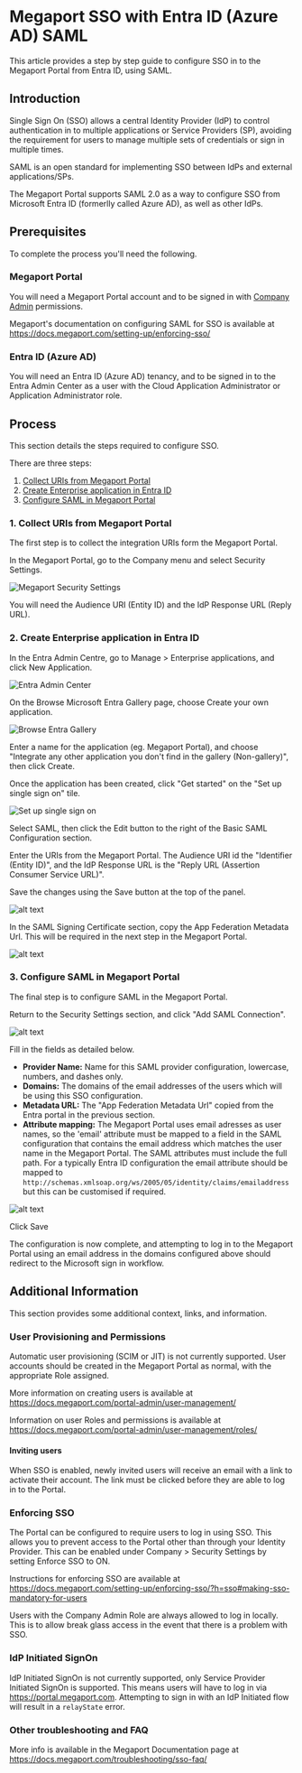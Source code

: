# Megaport SSO with Entra ID (Azure AD) SAML

This article provides a step by step guide to configure SSO in to the Megaport Portal from Entra ID, using SAML.

## Introduction

Single Sign On (SSO) allows a central Identity Provider (IdP) to control authentication in to multiple applications or Service Providers (SP), avoiding the requirement for users to manage multiple sets of credentials or sign in multiple times.

SAML is an open standard for implementing SSO between IdPs and external applications/SPs.

The Megaport Portal supports SAML 2.0 as a way to configure SSO from Microsoft Entra ID (formerlly called Azure AD), as well as other IdPs.

## Prerequisites

To complete the process you'll need the following.

### Megaport Portal

You will need a Megaport Portal account and to be signed in with [Company Admin](https://docs.megaport.com/portal-admin/user-management/roles/) permissions.

Megaport's documentation on configuring SAML for SSO is available at <https://docs.megaport.com/setting-up/enforcing-sso/>

### Entra ID (Azure AD)

You will need an Entra ID (Azure AD) tenancy, and to be signed in to the Entra Admin Center as a user with the Cloud Application Administrator or Application Administrator role.

## Process

This section details the steps required to configure SSO.

There are three steps:

1. [Collect URIs from Megaport Portal](#1-collect-uris-from-megaport-portal)
2. [Create Enterprise application in Entra ID](#2-create-enterprise-application-in-entra-id)
3. [Configure SAML in Megaport Portal](#3-configure-saml-in-megaport-portal)

### 1. Collect URIs from Megaport Portal

The first step is to collect the integration URIs form the Megaport Portal.

In the Megaport Portal, go to the Company menu and select Security Settings.

![Megaport Security Settings](megaport-security-settings.png)

You will need the Audience URI (Entity ID) and the IdP Response URL (Reply URL).

### 2. Create Enterprise application in Entra ID

In the Entra Admin Centre, go to Manage > Enterprise applications, and click New Application.

![Entra Admin Center](entra-admin-center.png)

On the Browse Microsoft Entra Gallery page, choose Create your own application.

![Browse Entra Gallery](browse-entra-gallery.png)

Enter a name for the application (eg. Megaport Portal), and choose "Integrate any other application you don't find in the gallery (Non-gallery)", then click Create.

Once the application has been created, click "Get started" on the "Set up single sign on" tile.

![Set up single sign on](set-up-single-sign-on.png)

Select SAML, then click the Edit button to the right of the Basic SAML Configuration section.

Enter the URIs from the Megaport Portal. The Audience URI id the "Identifier (Entity ID)", and the IdP Response URL is the "Reply URL (Assertion Consumer Service URL)".

Save the changes using the Save button at the top of the panel.

![alt text](image-4.png)

In the SAML Signing Certificate section, copy the App Federation Metadata Url. This will be required in the next step in the Megaport Portal.

![alt text](image-5.png)

### 3. Configure SAML in Megaport Portal

The final step is to configure SAML in the Megaport Portal.

Return to the Security Settings section, and click "Add SAML Connection".

![alt text](image-6.png)

Fill in the fields as detailed below.

- **Provider Name:** Name for this SAML provider configuration, lowercase, numbers, and dashes only.
- **Domains:** The domains of the email addresses of the users which will be using this SSO configuration.
- **Metadata URL:** The "App Federation Metadata Url" copied from the Entra portal in the previous section.
- **Attribute mapping:** The Megaport Portal uses email adresses as user names, so the 'email' attribute must be mapped to a field in the SAML configuration that contains the email address which matches the user name in the Megaport Portal. The SAML attributes must include the full path. For a typically Entra ID configuration the email attribute should be mapped to `http://schemas.xmlsoap.org/ws/2005/05/identity/claims/emailaddress` but this can be customised if required.

![alt text](image-7.png)

Click Save

The configuration is now complete, and attempting to log in to the Megaport Portal using an email address in the domains configured above should redirect to the Microsoft sign in workflow.

## Additional Information

This section provides some additional context, links, and information.

### User Provisioning and Permissions

Automatic user provisioning (SCIM or JIT) is not currently supported. User accounts should be created in the Megaport Portal as normal, with the appropriate Role assigned.

More information on creating users is available at <https://docs.megaport.com/portal-admin/user-management/>

Information on user Roles and permissions is available at <https://docs.megaport.com/portal-admin/user-management/roles/>

#### Inviting users

When SSO is enabled, newly invited users will receive an email with a link to activate their account. The link must be clicked before they are able to log in to the Portal.

### Enforcing SSO

The Portal can be configured to require users to log in using SSO. This allows you to prevent access to the Portal other than through your Identity Provider. This can be enabled under Company > Security Settings by setting Enforce SSO to ON.

Instructions for enforcing SSO are available at <https://docs.megaport.com/setting-up/enforcing-sso/?h=sso#making-sso-mandatory-for-users>

Users with the Company Admin Role are always allowed to log in locally. This is to allow break glass access in the event that there is a problem with SSO.

### IdP Initiated SignOn

IdP Initiated SignOn is not currently supported, only Service Provider Initiated SignOn is supported. This means users will have to log in via <https://portal.megaport.com>. Attempting to sign in with an IdP Initiated flow will result in a `relayState` error.

### Other troubleshooting and FAQ

More info is available in the Megaport Documentation page at <https://docs.megaport.com/troubleshooting/sso-faq/>
